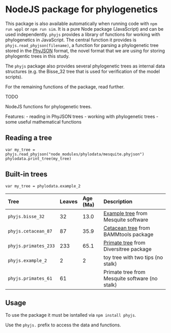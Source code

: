 # NodeJS package for phylogenetics

This package is also available automatically when running code with  `npm run wppl` or `npm run sim`.
It is a pure Node package (JavaScript) and can be used independently. `phyjs` provides a library of functions for working with phylogenetics in JavaScript.
The central function it provides is `phyjs.read_phyjson(filename)`, a function for parsing a phylogenetic tree stored in the [PhyJSON](https://github.com/kudlicka/nexus2phyjson/blob/master/doc/phyjson_format_description.md) format, the novel format that we are using for storing phylogentic trees in this study.

The `phyjs` package also provides several phylogenetic trees as internal data structures (e.g. the Bisse\_32 tree that is used for verification of the model scripts).

For the remaining functions of the package, read further.

TODO

NodeJS functions for phylogenetic trees.

Features:
	- reading in PhyJSON trees
	- working with phylogenetic trees
	- some useful mathematical functions

## Reading a tree

```
var my_tree = phyjs.read_phyjson("node_modules/phylodata/mesquite.phyjson")
phylodata.print_tree(my_tree)
```

## Built-in trees

```
var my_tree = phylodata.example_2
```

| Tree           | Leaves | Age (Ma) |Description       
|:----------------  |:---|:---|:----------------------------------|
| `phyjs.bisse_32`     | 32  | 13.0 | [Example tree](https://github.com/MesquiteProject/MesquiteCore/blob/master/Resources/examples/Diversification/06-BiSSEtrees.nex) from Mesquite software |
| `phyjs.cetacean_87`  | 87  | 35.9 | [Cetacean tree](https://github.com/macroevolution/bamm/blob/master/examples/diversification/whales/whaletree.tre) from BAMMtools package | |
| `phyjs.primates_233` | 233 | 65.1 | [Primate tree](https://raw.githubusercontent.com/richfitz/diversitree/master/pub/example/data/primates-10.nex) from Diversitree package  |
| `phyjs.example_2`    | 2   | 2    | toy tree with two tips (no stalk)    |
| `phyjs.primates_61`  | 61 | | Primate tree from Mesquite software (no stalk)  |


   
## Usage

To use the package it must be isntalled via `npm install phyjs`.

Use the `phyjs.` prefix to access the data and functions.


